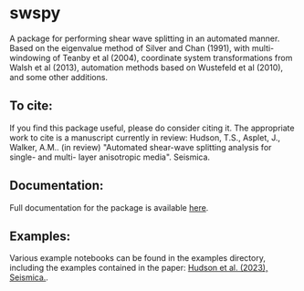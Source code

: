 # swspy

A package for performing shear wave splitting in an automated manner. Based on the eigenvalue method of Silver and Chan (1991), with multi-windowing of Teanby et al (2004), coordinate system transformations from Walsh et al (2013), automation methods based on Wustefeld et al (2010), and some other additions.

## To cite:

If you find this package useful, please do consider citing it. The appropriate work to cite is a manuscript currently in review:
Hudson, T.S., Asplet, J., Walker, A.M.. (in review) "Automated shear-wave splitting analysis for single- and multi- layer anisotropic media". Seismica.


## Documentation:

Full documentation for the package is available [here](https://swspy.readthedocs.io/en/latest/).

## Examples:

Various example notebooks can be found in the examples directory, including the examples contained in the paper: [Hudson et al. (2023), Seismica.](https://seismica.library.mcgill.ca/article/view/1031).
